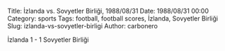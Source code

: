 Title: İzlanda vs. Sovyetler Birliği, 1988/08/31
Date: 1988/08/31 00:00
Category: sports
Tags: football, football scores, İzlanda, Sovyetler Birliği
Slug: izlanda-vs-sovyetler-birligi
Author: carbonero


İzlanda 1 - 1 Sovyetler Birliği
